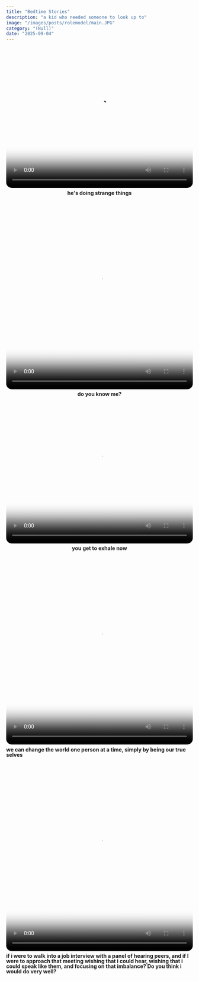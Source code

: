 ```yaml
---
title: "Bedtime Stories"
description: "a kid who needed someone to look up to"
image: "/images/posts/rolemodel/main.JPG"
category: "(Null)"
date: "2025-09-04"
---
```


  <div style="flex:1; display: flex; flex-direction: column; align-items: center;">
    <video
      src="/images/posts/rolemodel/9.MOV"
      poster="/images/posts/rolemodel/9thumb.jpg"
      style="width: 100%; aspect-ratio: 4/3; object-fit: cover; border-radius: 15px; display: block; margin-top: 0; margin-bottom: 6.4px !important;"
      controls
      playsinline
      preload="metadata"
    ></video>
    <h4 style="margin: 0 0 0 0; line-height: 1;">he's doing strange things</h4>
  </div>
</div>
<br>
  <div style="flex:1; display: flex; flex-direction: column; align-items: center;">
    <video
      src="/images/posts/rolemodel/1.mp4"
      poster="/images/posts/rolemodel/1thumb.jpg"
      style="width: 100%; aspect-ratio: 4/4; object-fit: cover; border-radius: 15px; display: block; margin-top: 0; margin-bottom: 6.4px !important;"
      controls
      playsinline
      preload="metadata"
    ></video>
    <h4 style="margin: 0 0 0 0; line-height: 1;">do you know me?</h4>
  </div>
</div>

<br>

  <div style="flex:1; display: flex; flex-direction: column; align-items: center;">
    <video
      src="/images/posts/rolemodel/3.mp4"
      poster="/images/posts/rolemodel/3thumb.jpg"
      style="width: 100%; aspect-ratio: 4/3; object-fit: cover; border-radius: 15px; display: block; margin-top: 0; margin-bottom: 6.4px !important;"
      controls
      playsinline
      preload="metadata"
    ></video>
    <h4 style="margin: 0 0 0 0; line-height: 1;">you get to exhale now</h4>
  </div>
</div>
<br>
  <div style="flex:1; display: flex; flex-direction: column; align-items: center;">
    <video
      src="/images/posts/rolemodel/6.mp4"
      poster="/images/posts/rolemodel/6thumb.jpg"
      style="width: 100%; aspect-ratio: 4/4; object-fit: cover; border-radius: 15px; display: block; margin-top: 0; margin-bottom: 6.4px !important;"
      controls
      playsinline
      preload="metadata"
    ></video>
    <h4 style="margin: 0 0 0 0; line-height: 1;">we can change the world one person at a time, simply by being our true selves</h4>
  </div>
</div>
<br>
  <div style="flex:1; display: flex; flex-direction: column; align-items: center;">
    <video
      src="/images/posts/rolemodel/8.mp4"
      poster="/images/posts/rolemodel/8thumb.jpg"
      style="width: 100%; aspect-ratio: 4/4; object-fit: cover; border-radius: 15px; display: block; margin-top: 0; margin-bottom: 6.4px !important;"
      controls
      playsinline
      preload="metadata"
    ></video>
    <h4 style="margin: 0 0 0 0; line-height: 1;">if i were to walk into a job interview with a panel of hearing peers, and if I were to approach that meeting wishing that i could hear, wishing that i could speak like them, and focusing on that imbalance? Do you think i would do very well?</h4>
  </div>
</div>
